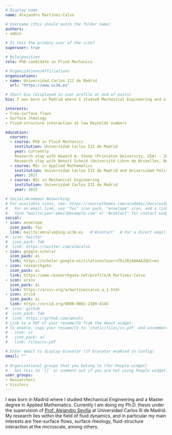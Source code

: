 ```yaml
---
# Display name
name: Alejandro Martínez-Calvo

# Username (this should match the folder name)
authors:
- admin

# Is this the primary user of the site?
superuser: true

# Role/position
role: PhD candidate in Fluid Mechanics

# Organizations/Affiliations
organizations:
- name: Universidad Carlos III de Madrid
  url: "https://www.uc3m.es"

# Short bio (displayed in user profile at end of posts)
bio: I was born in Madrid where I studied Mechanical Engineering and a Master degree in Applied Mathematics. Currently I am doing my Ph.D. thesis under the supervision of Prof. Alejandro Sevilla at Universidad Carlos III de Madrid. My research lies within the field of fluid dynamics, and in particular my main interests are free-surface flows, surface rheology, and fluid-structure interaction at the microscale, among others.

interests:
- Free-surface flows
- Surface rheology
- Fluid-structure interaction at low Reynolds numbers 

education:
  courses:
  - course: PhD in Fluid Mechanics
    institution: Universidad Carlos III de Madrid
    year: Currently
    Research stay with Howard A. Stone (Princeton University, USA) - 2019
    Research stay with Benoit Scheid (Université Libre de Bruxelles, Belgium) - 2018
  - course: MSc in Applied Mathematics
    institution: Universidad Carlos III de Madrid and Universidad Politécnica de Madrid
    year: 2017
  - course: BSc in Mechanical Engineering
    institution: Universidad Carlos III de Madrid
    year: 2015

# Social/Academic Networking
# For available icons, see: https://sourcethemes.com/academic/docs/widgets/#icons
#   For an email link, use "fas" icon pack, "envelope" icon, and a link in the
#   form "mailto:your-email@example.com" or "#contact" for contact widget.
social:
- icon: envelope
  icon_pack: fas
  link: mailto:amcalvo@ing.uc3m.es   #'#contact'  # For a direct email link, use "mailto:amcalvo@ing.uc3m.es"
#- icon: twitter
#  icon_pack: fab
#  link: https://twitter.com/almcalvo
- icon: google-scholar
  icon_pack: ai
  link: https://scholar.google.es/citations?user=ThiJBj8AAAAJ&hl=es
- icon: researchgate
  icon_pack: ai
  link: https://www.researchgate.net/profile/A_Martinez-Calvo
- icon: arxiv
  icon_pack: ai
  link: https://arxiv.org/a/martinezcalvo_a_1.html
- icon: orcid
  icon_pack: ai
  link: https://orcid.org/0000-0002-2109-8145
#- icon: github
#  icon_pack: fab
#  link: https://github.com/amcalv
# Link to a PDF of your resume/CV from the About widget.
# To enable, copy your resume/CV to `static/files/cv.pdf` and uncomment the lines below.  
# - icon: cv
#   icon_pack: ai
#   link: files/cv.pdf

# Enter email to display Gravatar (if Gravatar enabled in Config)
email: ""
  
# Organizational groups that you belong to (for People widget)
#   Set this to `[]` or comment out if you are not using People widget.  
user_groups:
- Researchers
- Visitors
---
```


I was born in Madrid where I studied Mechanical Engineering and a Master degree in Applied Mathematics. Currently I am doing my Ph.D. thesis under the supervision of <a href="http://fluidosuc3m.es/people/asevilla/">Prof. Alejandro Sevilla</a> at Universidad Carlos III de Madrid. My research lies within the field of fluid dynamics, and in particular my main interests are free-surface flows, surface rheology, fluid-structure interaction at the microscale, among others.
